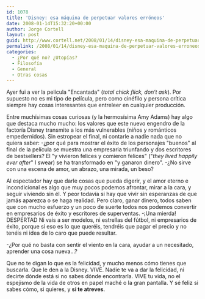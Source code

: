 ```yaml
---
id: 1078
title: 'Disney: esa máquina de perpetuar valores erróneos'
date: 2008-01-14T15:32:20+00:00
author: Jorge Cortell
layout: post
guid: http://www.cortell.net/2008/01/14/disney-esa-maquina-de-perpetuar-valores-erroneos/
permalink: /2008/01/14/disney-esa-maquina-de-perpetuar-valores-erroneos/
categories:
  - ¿Por qué no? ¿Utopías?
  - Filosofí­a
  - General
  - Otras cosas
---
```

Ayer fui a ver la pelí­cula "Encantada" (_total chick flick, don‘t ask_). Por supuesto no es mi tipo de pelí­cula, pero como cinéfilo y persona crí­tica siempre hay cosas interesantes que entreleer en cualquier producción.

Entre muchí­simas cosas curiosas (y la hermosí­sima Amy Adams) hay algo que destaca mucho mucho: los valores que este nuevo engendro de la factorí­a Disney transmite a los más vulnerables (niños y románticos empedernidos). Sin estropear el final, ni contarle a nadie nada que no quiera saber: -¿por qué para mostrar el éxito de los personajes "buenos" al final de la pelí­cula se muestra una empresaria triunfando y dos escritores de bestsellers? El "y vivieron felices y comieron felices" ("_they lived happily ever after_" I swear) se ha transformado en "y ganaron dinero". -¿No sirve con una escena de amor, un abrazo, una mirada, un beso?

Al espectador hay que darle cosas que pueda digerir, y el amor eterno e incondicional es algo que muy pocos podemos afrontar, mirar a la cara, y seguir viviendo sin él. Y peor todaví­a si hay que vivir sin esperanzas de que jamás aparezca o se haga realidad. Pero claro, ganar dinero, todos saben que con mucho esfuerzo y un poco de suerte todos nos podemos convertir en empresarios de éxito y escritores de superventas. -¡Una mierda! DESPERTAD Ni vais a ser modelos, ni estrellas del fútbol, ni empresarios de éxito, porque si eso es lo que queréis, tendréis que pagar el precio y no tenéis ni idea de lo caro que puede resultar.

-¿Por qué no basta con sentir el viento en la cara, ayudar a un necesitado, aprender una cosa nueva...?

Que no te digan lo que es la felicidad, y mucho menos cómo tienes que buscarla. Que le den a la Disney. VIVE. Nadie te va a dar la felicidad, ni decirte dónde está si no sabes dónde encontrarla. VIVE tu vida, no el espejismo de la vida de otros en papel maché o la gran pantalla. Y sé feliz si sabes cómo, si quieres, y **si te atreves**.